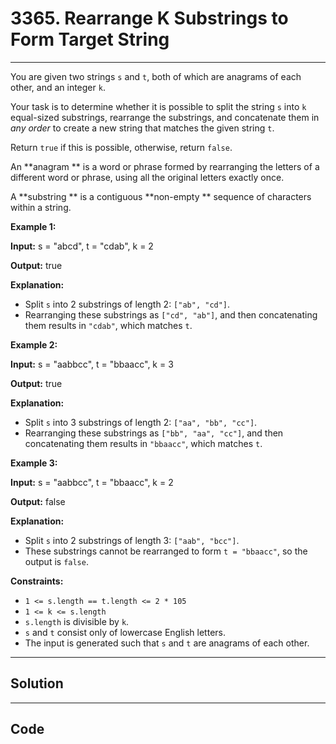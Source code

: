 # 3365. Rearrange K Substrings to Form Target String

---

You are given two strings `s` and `t`, both of which are anagrams of each other, and an integer `k`.

Your task is to determine whether it is possible to split the string `s` into `k` equal-sized substrings, rearrange the substrings, and concatenate them in _any order_ to create a new string that matches the given string `t`.

Return `true` if this is possible, otherwise, return `false`.

An **anagram ** is a word or phrase formed by rearranging the letters of a different word or phrase, using all the original letters exactly once.

A **substring ** is a contiguous **non-empty ** sequence of characters within a string.

 

**Example 1:**

**Input:** s = "abcd", t = "cdab", k = 2

**Output:** true

**Explanation:**

  * Split `s` into 2 substrings of length 2: `["ab", "cd"]`.
  * Rearranging these substrings as `["cd", "ab"]`, and then concatenating them results in `"cdab"`, which matches `t`.



**Example 2:**

**Input:** s = "aabbcc", t = "bbaacc", k = 3

**Output:** true

**Explanation:**

  * Split `s` into 3 substrings of length 2: `["aa", "bb", "cc"]`.
  * Rearranging these substrings as `["bb", "aa", "cc"]`, and then concatenating them results in `"bbaacc"`, which matches `t`.



**Example 3:**

**Input:** s = "aabbcc", t = "bbaacc", k = 2

**Output:** false

**Explanation:**

  * Split `s` into 2 substrings of length 3: `["aab", "bcc"]`.
  * These substrings cannot be rearranged to form `t = "bbaacc"`, so the output is `false`.



 

**Constraints:**

  * `1 <= s.length == t.length <= 2 * 105`
  * `1 <= k <= s.length`
  * `s.length` is divisible by `k`.
  * `s` and `t` consist only of lowercase English letters.
  * The input is generated such that `s` and `t` are anagrams of each other.

---

## Solution



---

## Code
```python


```